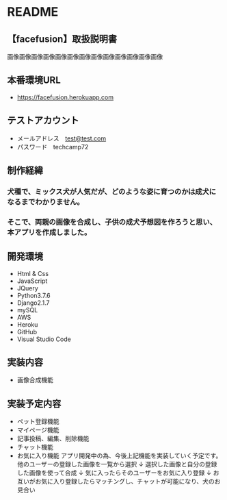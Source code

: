 # README
## 【facefusion】取扱説明書
画像画像画像画像画像画像画像画像画像画像画像画像画像

## 本番環境URL
* https://facefusion.herokuapp.com

## テストアカウント
* メールアドレス　test@test.com
* パスワード　techcamp72

## 制作経緯
### 犬種で、ミックス犬が人気だが、どのような姿に育つのかは成犬になるまでわかりません。
### そこで、両親の画像を合成し、子供の成犬予想図を作ろうと思い、本アプリを作成しました。

## 開発環境
* Html & Css
* JavaScript
* JQuery
* Python3.7.6
* Django2.1.7
* mySQL
* AWS
* Heroku
* GitHub
* Visual Studio Code

## 実装内容
* 画像合成機能

## 実装予定内容
* ペット登録機能
* マイページ機能
* 記事投稿、編集、削除機能
* チャット機能
* お気に入り機能
アプリ開発中の為、今後上記機能を実装していく予定です。
他のユーザーの登録した画像を一覧から選択
↓
選択した画像と自分の登録した画像を使って合成
↓
気に入ったらそのユーザーをお気に入り登録
↓
お互いがお気に入り登録したらマッチングし、チャットが可能になり、犬のお見合い

